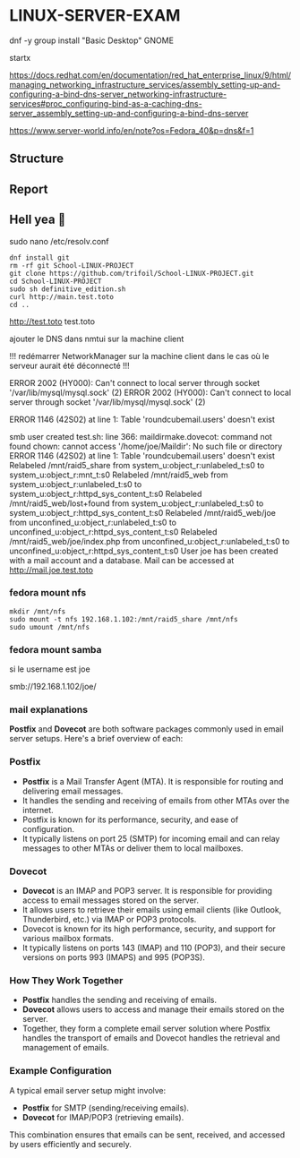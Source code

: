 # LINUX-SERVER-EXAM

dnf -y group install "Basic Desktop" GNOME 

startx

https://docs.redhat.com/en/documentation/red_hat_enterprise_linux/9/html/managing_networking_infrastructure_services/assembly_setting-up-and-configuring-a-bind-dns-server_networking-infrastructure-services#proc_configuring-bind-as-a-caching-dns-server_assembly_setting-up-and-configuring-a-bind-dns-server


https://www.server-world.info/en/note?os=Fedora_40&p=dns&f=1

## Structure

## Report 

## Hell yea 🤘

sudo nano /etc/resolv.conf



```
dnf install git                                                                   
rm -rf git School-LINUX-PROJECT
git clone https://github.com/trifoil/School-LINUX-PROJECT.git
cd School-LINUX-PROJECT
sudo sh definitive_edition.sh
curl http://main.test.toto
cd ..
```


http://test.toto
test.toto

ajouter le DNS dans nmtui sur la machine client

!!! redémarrer NetworkManager sur la machine client dans le cas où le serveur aurait été déconnecté !!!



ERROR 2002 (HY000): Can't connect to local server through socket '/var/lib/mysql/mysql.sock' (2)
ERROR 2002 (HY000): Can't connect to local server through socket '/var/lib/mysql/mysql.sock' (2)

ERROR 1146 (42S02) at line 1: Table 'roundcubemail.users' doesn't exist




smb user created
test.sh: line 366: maildirmake.dovecot: command not found
chown: cannot access '/home/joe/Maildir': No such file or directory
ERROR 1146 (42S02) at line 1: Table 'roundcubemail.users' doesn't exist
Relabeled /mnt/raid5_share from system_u:object_r:unlabeled_t:s0 to system_u:object_r:mnt_t:s0
Relabeled /mnt/raid5_web from system_u:object_r:unlabeled_t:s0 to system_u:object_r:httpd_sys_content_t:s0
Relabeled /mnt/raid5_web/lost+found from system_u:object_r:unlabeled_t:s0 to system_u:object_r:httpd_sys_content_t:s0
Relabeled /mnt/raid5_web/joe from unconfined_u:object_r:unlabeled_t:s0 to unconfined_u:object_r:httpd_sys_content_t:s0
Relabeled /mnt/raid5_web/joe/index.php from unconfined_u:object_r:unlabeled_t:s0 to unconfined_u:object_r:httpd_sys_content_t:s0
User joe has been created with a mail account and a database.
Mail can be accessed at http://mail.joe.test.toto

### fedora mount nfs

```
mkdir /mnt/nfs
sudo mount -t nfs 192.168.1.102:/mnt/raid5_share /mnt/nfs
sudo umount /mnt/nfs
```

### fedora mount samba

si le username est joe

smb://192.168.1.102/joe/

### mail explanations

**Postfix** and **Dovecot** are both software packages commonly used in email server setups. Here's a brief overview of each:

### Postfix
- **Postfix** is a Mail Transfer Agent (MTA). It is responsible for routing and delivering email messages.
- It handles the sending and receiving of emails from other MTAs over the internet.
- Postfix is known for its performance, security, and ease of configuration.
- It typically listens on port 25 (SMTP) for incoming email and can relay messages to other MTAs or deliver them to local mailboxes.

### Dovecot
- **Dovecot** is an IMAP and POP3 server. It is responsible for providing access to email messages stored on the server.
- It allows users to retrieve their emails using email clients (like Outlook, Thunderbird, etc.) via IMAP or POP3 protocols.
- Dovecot is known for its high performance, security, and support for various mailbox formats.
- It typically listens on ports 143 (IMAP) and 110 (POP3), and their secure versions on ports 993 (IMAPS) and 995 (POP3S).

### How They Work Together
- **Postfix** handles the sending and receiving of emails.
- **Dovecot** allows users to access and manage their emails stored on the server.
- Together, they form a complete email server solution where Postfix handles the transport of emails and Dovecot handles the retrieval and management of emails.

### Example Configuration
A typical email server setup might involve:
- **Postfix** for SMTP (sending/receiving emails).
- **Dovecot** for IMAP/POP3 (retrieving emails).

This combination ensures that emails can be sent, received, and accessed by users efficiently and securely.

